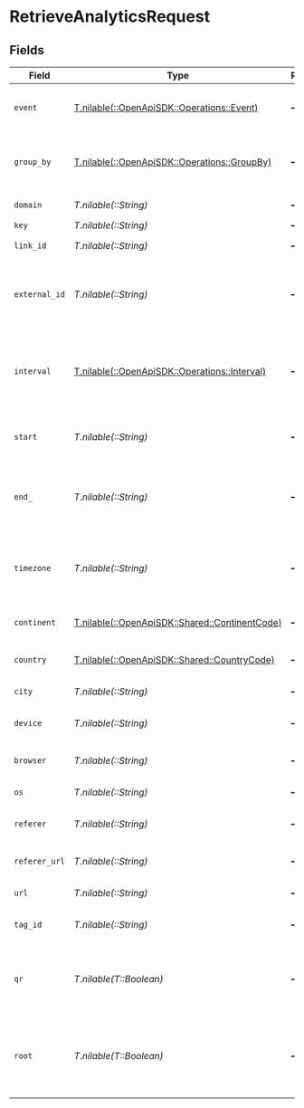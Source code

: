 # RetrieveAnalyticsRequest


## Fields

| Field                                                                                                                    | Type                                                                                                                     | Required                                                                                                                 | Description                                                                                                              | Example                                                                                                                  |
| ------------------------------------------------------------------------------------------------------------------------ | ------------------------------------------------------------------------------------------------------------------------ | ------------------------------------------------------------------------------------------------------------------------ | ------------------------------------------------------------------------------------------------------------------------ | ------------------------------------------------------------------------------------------------------------------------ |
| `event`                                                                                                                  | [T.nilable(::OpenApiSDK::Operations::Event)](../../models/operations/event.md)                                           | :heavy_minus_sign:                                                                                                       | The type of event to retrieve analytics for. Defaults to 'clicks'.                                                       |                                                                                                                          |
| `group_by`                                                                                                               | [T.nilable(::OpenApiSDK::Operations::GroupBy)](../../models/operations/groupby.md)                                       | :heavy_minus_sign:                                                                                                       | The parameter to group the analytics data points by. Defaults to 'count' if undefined.                                   |                                                                                                                          |
| `domain`                                                                                                                 | *T.nilable(::String)*                                                                                                    | :heavy_minus_sign:                                                                                                       | The domain to filter analytics for.                                                                                      |                                                                                                                          |
| `key`                                                                                                                    | *T.nilable(::String)*                                                                                                    | :heavy_minus_sign:                                                                                                       | The short link slug.                                                                                                     |                                                                                                                          |
| `link_id`                                                                                                                | *T.nilable(::String)*                                                                                                    | :heavy_minus_sign:                                                                                                       | The unique ID of the short link on Dub.                                                                                  |                                                                                                                          |
| `external_id`                                                                                                            | *T.nilable(::String)*                                                                                                    | :heavy_minus_sign:                                                                                                       | This is the ID of the link in the your database. Must be prefixed with 'ext_' when passed as a query parameter.          |                                                                                                                          |
| `interval`                                                                                                               | [T.nilable(::OpenApiSDK::Operations::Interval)](../../models/operations/interval.md)                                     | :heavy_minus_sign:                                                                                                       | The interval to retrieve analytics for. Takes precedence over start and end. If undefined, defaults to 24h.              |                                                                                                                          |
| `start`                                                                                                                  | *T.nilable(::String)*                                                                                                    | :heavy_minus_sign:                                                                                                       | The start date and time when to retrieve analytics from.                                                                 |                                                                                                                          |
| `end_`                                                                                                                   | *T.nilable(::String)*                                                                                                    | :heavy_minus_sign:                                                                                                       | The end date and time when to retrieve analytics from. If not provided, defaults to the current date.                    |                                                                                                                          |
| `timezone`                                                                                                               | *T.nilable(::String)*                                                                                                    | :heavy_minus_sign:                                                                                                       | The IANA time zone code for aligning timeseries granularity (e.g. America/New_York). Defaults to UTC.                    | America/New_York                                                                                                         |
| `continent`                                                                                                              | [T.nilable(::OpenApiSDK::Shared::ContinentCode)](../../models/shared/continentcode.md)                                   | :heavy_minus_sign:                                                                                                       | The continent to retrieve analytics for.                                                                                 |                                                                                                                          |
| `country`                                                                                                                | [T.nilable(::OpenApiSDK::Shared::CountryCode)](../../models/shared/countrycode.md)                                       | :heavy_minus_sign:                                                                                                       | The country to retrieve analytics for.                                                                                   |                                                                                                                          |
| `city`                                                                                                                   | *T.nilable(::String)*                                                                                                    | :heavy_minus_sign:                                                                                                       | The city to retrieve analytics for.                                                                                      | New York                                                                                                                 |
| `device`                                                                                                                 | *T.nilable(::String)*                                                                                                    | :heavy_minus_sign:                                                                                                       | The device to retrieve analytics for.                                                                                    | Desktop                                                                                                                  |
| `browser`                                                                                                                | *T.nilable(::String)*                                                                                                    | :heavy_minus_sign:                                                                                                       | The browser to retrieve analytics for.                                                                                   | Chrome                                                                                                                   |
| `os`                                                                                                                     | *T.nilable(::String)*                                                                                                    | :heavy_minus_sign:                                                                                                       | The OS to retrieve analytics for.                                                                                        | Windows                                                                                                                  |
| `referer`                                                                                                                | *T.nilable(::String)*                                                                                                    | :heavy_minus_sign:                                                                                                       | The referer to retrieve analytics for.                                                                                   | google.com                                                                                                               |
| `referer_url`                                                                                                            | *T.nilable(::String)*                                                                                                    | :heavy_minus_sign:                                                                                                       | The full referer URL to retrieve analytics for.                                                                          | https://dub.co/blog                                                                                                      |
| `url`                                                                                                                    | *T.nilable(::String)*                                                                                                    | :heavy_minus_sign:                                                                                                       | The URL to retrieve analytics for.                                                                                       |                                                                                                                          |
| `tag_id`                                                                                                                 | *T.nilable(::String)*                                                                                                    | :heavy_minus_sign:                                                                                                       | The tag ID to retrieve analytics for.                                                                                    |                                                                                                                          |
| `qr`                                                                                                                     | *T.nilable(T::Boolean)*                                                                                                  | :heavy_minus_sign:                                                                                                       | Filter for QR code scans. If true, filter for QR codes only. If false, filter for links only. If undefined, return both. |                                                                                                                          |
| `root`                                                                                                                   | *T.nilable(T::Boolean)*                                                                                                  | :heavy_minus_sign:                                                                                                       | Filter for root domains. If true, filter for domains only. If false, filter for links only. If undefined, return both.   |                                                                                                                          |